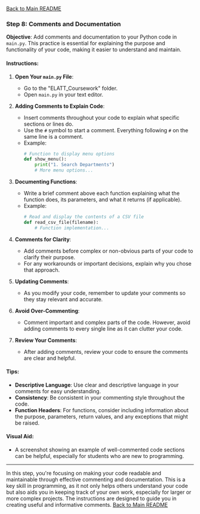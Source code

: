 [Back to Main README](README.md)
### Step 8: Comments and Documentation

**Objective**: Add comments and documentation to your Python code in `main.py`. This practice is essential for explaining the purpose and functionality of your code, making it easier to understand and maintain.

#### **Instructions**:

1. **Open Your `main.py` File**:
   - Go to the "ELATT_Coursework" folder.
   - Open `main.py` in your text editor.

2. **Adding Comments to Explain Code**:
   - Insert comments throughout your code to explain what specific sections or lines do.
   - Use the `#` symbol to start a comment. Everything following `#` on the same line is a comment.
   - Example:
     ```python
     # Function to display menu options
     def show_menu():
         print("1. Search Departments")
         # More menu options...
     ```

3. **Documenting Functions**:
   - Write a brief comment above each function explaining what the function does, its parameters, and what it returns (if applicable).
   - Example:
     ```python
     # Read and display the contents of a CSV file
     def read_csv_file(filename):
         # Function implementation...
     ```

4. **Comments for Clarity**:
   - Add comments before complex or non-obvious parts of your code to clarify their purpose.
   - For any workarounds or important decisions, explain why you chose that approach.

5. **Updating Comments**:
   - As you modify your code, remember to update your comments so they stay relevant and accurate.

6. **Avoid Over-Commenting**:
   - Comment important and complex parts of the code. However, avoid adding comments to every single line as it can clutter your code.

7. **Review Your Comments**:
   - After adding comments, review your code to ensure the comments are clear and helpful.

#### **Tips**:

- **Descriptive Language**: Use clear and descriptive language in your comments for easy understanding.
- **Consistency**: Be consistent in your commenting style throughout the code.
- **Function Headers**: For functions, consider including information about the purpose, parameters, return values, and any exceptions that might be raised.

#### **Visual Aid**:
- A screenshot showing an example of well-commented code sections can be helpful, especially for students who are new to programming.

---

In this step, you're focusing on making your code readable and maintainable through effective commenting and documentation. This is a key skill in programming, as it not only helps others understand your code but also aids you in keeping track of your own work, especially for larger or more complex projects. The instructions are designed to guide you in creating useful and informative comments.
[Back to Main README](README.md)
